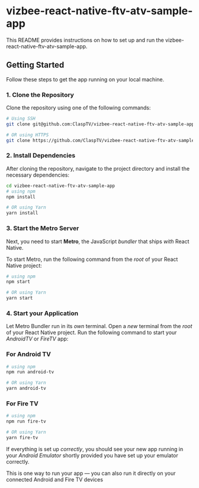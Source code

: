 # vizbee-react-native-ftv-atv-sample-app

This README provides instructions on how to set up and run the vizbee-react-native-ftv-atv-sample-app.

## Getting Started

Follow these steps to get the app running on your local machine.

### 1. Clone the Repository

Clone the repository using one of the following commands:

```bash
# Using SSH
git clone git@github.com:ClaspTV/vizbee-react-native-ftv-atv-sample-app.git

# OR using HTTPS
git clone https://github.com/ClaspTV/vizbee-react-native-ftv-atv-sample-app.git
```

### 2. Install Dependencies

After cloning the repository, navigate to the project directory and install the necessary dependencies:

```bash
cd vizbee-react-native-ftv-atv-sample-app
# using npm
npm install

# OR using Yarn
yarn install
```

### 3. Start the Metro Server

Next, you need to start **Metro**, the JavaScript _bundler_ that ships _with_ React Native.

To start Metro, run the following command from the _root_ of your React Native project:

```bash
# using npm
npm start

# OR using Yarn
yarn start
```

### 4. Start your Application

Let Metro Bundler run in its _own_ terminal. Open a _new_ terminal from the _root_ of your React Native project. Run the following command to start your _AndroidTV_ or _FireTV_ app:

### For Android TV

```bash
# using npm
npm run android-tv

# OR using Yarn
yarn android-tv
```

### For Fire TV

```bash
# using npm
npm run fire-tv

# OR using Yarn
yarn fire-tv
```

If everything is set up _correctly_, you should see your new app running in your _Android Emulator_ shortly provided you have set up your emulator correctly.

This is one way to run your app — you can also run it directly on your connected Android and Fire TV devices
